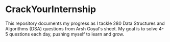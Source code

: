 # CrackYourInternship
This repository documents my progress as I tackle 280 Data Structures and Algorithms (DSA) questions from Arsh Goyal's sheet. My goal is to solve 4-5 questions each day, pushing myself to learn and grow.
